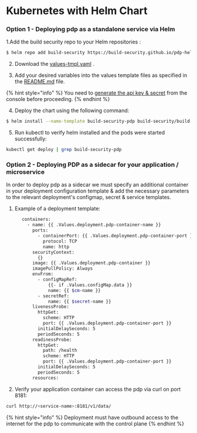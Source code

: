 # Kubernetes with Helm Chart

### Option 1 - Deploying pdp as a standalone service via Helm

1.Add the build security repo to your Helm repositories :

```bash
$ helm repo add build-security https://build-security.github.io/pdp-helm/
```

2. Download the [values-tmpl.yaml](https://github.com/build-security/pdp-helm/blob/master/values-tmpl.yaml) .

3. Add your desired variables into the values template files as specified in the [README.md](https://github.com/build-security/pdp-helm/blob/master/README.md) file.

{% hint style="info" %}
 You need to [generate the api key & secret](../generating-api-keys-for-a-pdp.md) from the console before proceeding. 
{% endhint %}

4. Deploy the chart using the following command:

```bash
$ helm install --name-template build-security-pdp build-security/build-security-pdp -f values-tmpl.yaml
```

5. Run kubectl to verify helm installed and the pods were started successfully:

```bash
kubectl get deploy | grep build-security-pdp 
```

### Option 2 - Deploying PDP as a sidecar for your application / microservice

In order to deploy pdp as a sidecar we must specify an additional container in your deployment configuration template & add the necessary parameters to the relevant deployment's configmap, secret & service templates.

1. Example of a deployment template:

```bash
      containers:
        - name: {{ .Values.deployment.pdp-container-name }}
          ports:
            - containerPort: {{ .Values.deployment.pdp-container-port }}
              protocol: TCP
              name: http
          securityContext:
            {}
          image: {{ .Values.deployment.pdp-container }}
          imagePullPolicy: Always
          envFrom:
            - configMapRef:
                {{- if .Values.configMap.data }}
                name: {{ $cm-name }}
            - secretRef:
                name: {{ $secret-name }}
          livenessProbe:
            httpGet:
              scheme: HTTP
              port: {{ .Values.deployment.pdp-container-port }}
            initialDelaySeconds: 5
            periodSeconds: 5
          readinessProbe:
            httpGet:
              path: /health
              scheme: HTTP
              port: {{ .Values.deployment.pdp-container-port }}
            initialDelaySeconds: 5
            periodSeconds: 5
          resources:
```

2. Verify your application container can access the pdp via curl on port 8181:

```bash
curl http://<service-name>:8181/v1/data/
```

{% hint style="info" %}
Deployment must have outbound access to the internet for the pdp to communicate with the control plane
{% endhint %}

### 

